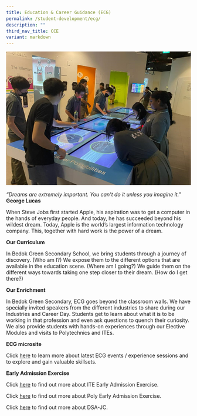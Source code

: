 ```yaml
---
title: Education & Career Guidance (ECG)
permalink: /student-development/ecg/
description: ""
third_nav_title: CCE
variant: markdown
---
```

![](/images/ecg%20new.png)

*“Dreams are extremely important. You can’t do it unless you imagine it.”*<br>
**George Lucas**

When Steve Jobs first started Apple, his aspiration was to get a computer in the hands of everyday people. And today, he has succeeded beyond his wildest dream. Today, Apple is the world’s largest information technology company. This, together with hard work is the power of a dream.

**Our Curriculum**

In Bedok Green Secondary School, we bring students through a journey of discovery. (Who am I?) We expose them to the different options that are available in the education scene. (Where am I going?) We guide them on the different ways towards taking one step closer to their dream. (How do I get there?)

**Our Enrichment**

In Bedok Green Secondary, ECG goes beyond the classroom walls. We have specially invited speakers from the different industries to share during our Industries and Career Day. Students get to learn about what it is to be working in that profession and even ask questions to quench their curiosity. We also provide students with hands-on experiences through our Elective Modules and visits to Polytechnics and ITEs.

**ECG microsite**

Click [here](https://go.gov.sg/ecgbgss) to learn more about latest ECG events / experience sessions and to explore and gain valuable skillsets.

**Early Admission Exercise**

Click [here](https://www.moe.gov.sg/post-secondary/admissions/ite-eae) to find out more about ITE Early Admission Exercise.

Click [here](https://eae.polytechnic.edu.sg/eaeStudIns/menu.jsp?type=Application%20Procedure) to find out more about Poly Early Admission Exercise.

Click [here](https://sites.google.com/moe.edu.sg/ecgbgss/jc-updates-events) to find out more about DSA-JC.